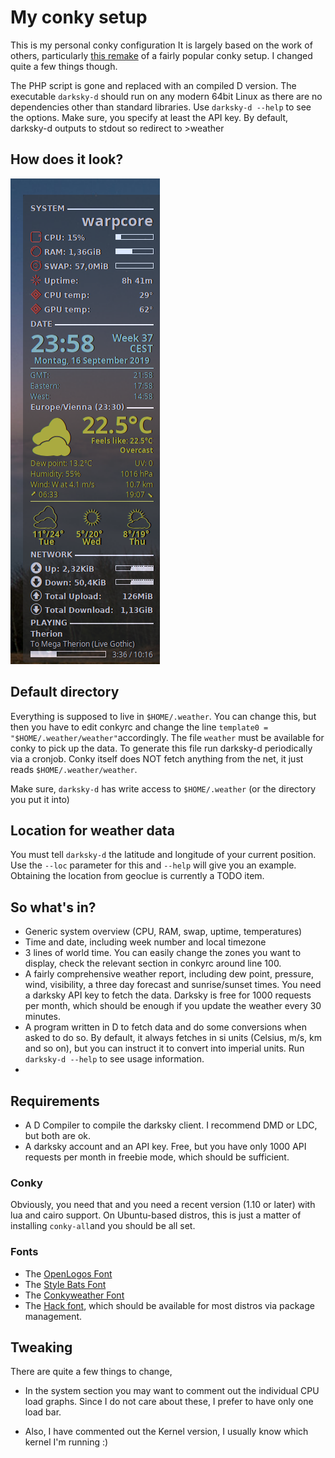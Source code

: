 # My conky setup

This is my personal conky configuration  It is largely based on the work of others, particularly [this 
remake](https://github.com/rsheasby/Conky-Lililo-2018) of a fairly popular conky setup. I changed 
quite a few things though.

The PHP script is gone and replaced with an compiled D version. The executable `darksky-d` should run
on any modern 64bit Linux as there are no dependencies other than standard libraries. Use
`darksky-d --help` to see the options. Make sure, you specify at least the API key. By
default, darksky-d outputs to stdout so redirect to >weather

## How does it look?

![Screenshot](screenshot.png)

## Default directory

Everything is supposed to live in `$HOME/.weather`. You can change this, but then you have
to edit conkyrc and change the line `template0 = "$HOME/.weather/weather"`accordingly. The
file `weather` must be available for conky to pick up the data. To generate this file run
darksky-d periodically via a cronjob. Conky itself does NOT fetch anything from the net, it just reads 
`$HOME/.weather/weather`.
 
Make sure, `darksky-d` has write access to `$HOME/.weather` (or the directory you put it into)

## Location for weather data

You must tell `darksky-d` the latitude and longitude of your current position. Use the `--loc` 
parameter for this and `--help` will give you an example. Obtaining the location from geoclue is 
currently a TODO item.

## So what's in?

* Generic system overview (CPU, RAM, swap, uptime, temperatures)
* Time and date, including week number and local timezone
* 3 lines of world time. You can easily change the zones you want to display, check the relevant section
in conkyrc around line 100.
* A fairly comprehensive weather report, including dew point, pressure, wind, visibility, a three day
forecast and sunrise/sunset times. You need a darksky API key to fetch the data. Darksky is free for 1000 requests per month,
which should be enough if you update the weather every 30 minutes.
* A program written in D to fetch data and do some conversions when asked to do so. By
  default, it always fetches in si units (Celsius, m/s, km and so on), but you can
  instruct it to convert into imperial units. Run `darksky-d --help` to see usage
  information.
*
## Requirements

* A D Compiler to compile the darksky client. I recommend DMD or LDC, but both are ok.
* A darksky account and an API key. Free, but you have only 1000 API requests per month in freebie mode, 
which should be sufficient.

### Conky

Obviously, you need that and you need a recent version (1.10 or later) with lua and cairo support. On 
Ubuntu-based distros, this is just a matter of installing `conky-all`and you should be all set.

### Fonts

* The [OpenLogos Font](https://www.dafont.com/openlogos.font) 
* The [Style Bats Font](https://www.dafont.com/style-bats.font) 
* The [Conkyweather Font](https://github.com/altinukshini/conky_blue/blob/master/fonts/conkyweather.ttf) 
* The [Hack font](https://github.com/source-foundry/Hack), which should be available for most distros 
via package management.

## Tweaking

There are quite a few things to change, 

* In the system section you may want to comment out the individual CPU load graphs. Since I do not 
care about these, I prefer to have only one load bar.

* Also, I have commented out the Kernel version, I usually know which kernel I'm running :)


